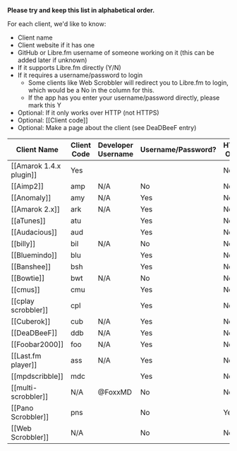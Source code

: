 <!--- 

Please do not make large edits to this page and leave it without the columns it already has.

-->

**Please try and keep this list in alphabetical order.**

For each client, we'd like to know:

* Client name
* Client website if it has one
* GitHub or Libre.fm username of someone working on it (this can be added later if unknown) 
* If it supports Libre.fm directly (Y/N)
* If it requires a username/password to login
  * Some clients like Web Scrobbler will redirect you to Libre.fm to login, which would be a No in the column for this. 
  * If the app has you enter your username/password directly, please mark this Y
* Optional: If it only works over HTTP (not HTTPS)
* Optional: [[Client code]]
* Optional: Make a page about the client (see DeaDBeeF entry)

<!-- Keep URLs reasonable short, link to them if needed) --> 

| Client Name                                                           | Client Code | Developer Username <!-- on libre.fm -->               | Username/Password? | HTTP-Only? |
| --------------------------------------------------------------------- | ----------- | --------------------------------- | ------------------ | ---------- |
| [[Amarok 1.4.x plugin]] | Yes                | | |  No         |
| [[Aimp2]]                                          | amp         | N/A                               | No                 | No         |
| [[Anomaly]]           | amy         | N/A                               | Yes                | No         |
| [[Amarok 2.x]]                                  | ark         | N/A                               | Yes                | No         |
| [[aTunes]]                                      | atu         |                           | Yes                | No         |
| [[Audacious]]                       | aud         |                      | Yes                | No         |
| [[billy]]                      | bil         | N/A                               | No                 | No         |
| [[Bluemindo]]                         | blu         |                           | Yes                | No         |
| [[Banshee]]                                | bsh         |                        | Yes                | No         |
| [[Bowtie]]                                   | bwt         | N/A                               | No                 | No         |
| [[cmus]]                      | cmu         |                            | Yes                | No         |
| [[cplay scrobbler]]                 | cpl         |                            | Yes                | No         |
| [[Cuberok]]                          | cub         | N/A                               | Yes                | No         |
| [[DeaDBeeF]]                           | ddb         | N/A                               | Yes                | No         |
| [[Foobar2000]]                                  | foo         | N/A                               | Yes                | No         |
| [[Last.fm player]]                         | ass         | N/A                               | Yes                | No         |
| [[mpdscribble]]  | mdc         |                      | Yes                | No         |
| [[multi-scrobbler]]          | N/A         | @FoxxMD                           | No                 | No         |
| [[Pano Scrobbler]]       | pns         |                       | No                 | Yes        |
| [[Web Scrobbler]]                            | N/A         |                 | No                 | No        |
